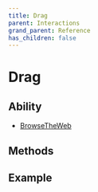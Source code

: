 ```yaml
---
title: Drag
parent: Interactions
grand_parent: Reference
has_children: false
---
```


# Drag

## Ability

- [BrowseTheWeb](../../abilities/BROWSE_THE_WEB.md)

## Methods

## Example